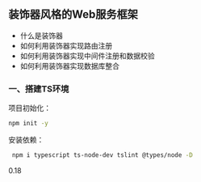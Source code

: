 ## 装饰器风格的Web服务框架

- 什么是装饰器
- 如何利用装饰器实现路由注册
- 如何利用装饰器实现中间件注册和数据校验
- 如何利用装饰器实现数据库整合

### 一、搭建TS环境

项目初始化：

```bash
npm init -y
```

安装依赖：

```bash
 npm i typescript ts-node-dev tslint @types/node -D
```

0.18